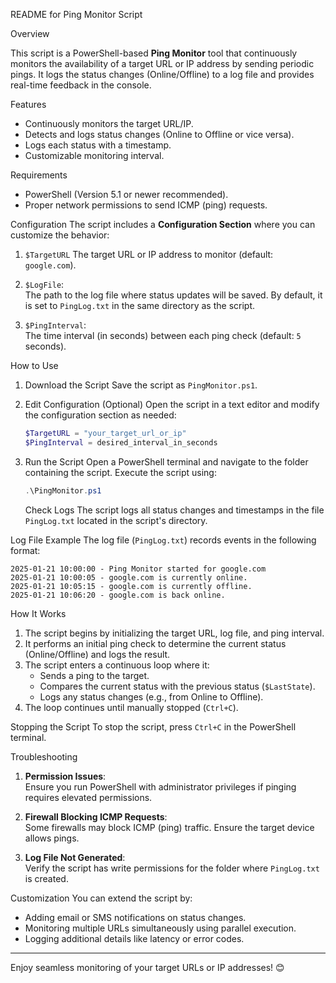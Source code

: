 README for Ping Monitor Script

Overview

This script is a PowerShell-based **Ping Monitor** tool that continuously monitors the availability of a target URL or IP address by sending periodic pings. It logs the status changes (Online/Offline) to a log file and provides real-time feedback in the console.

Features
- Continuously monitors the target URL/IP.
- Detects and logs status changes (Online to Offline or vice versa).
- Logs each status with a timestamp.
- Customizable monitoring interval.


Requirements
- PowerShell (Version 5.1 or newer recommended).
- Proper network permissions to send ICMP (ping) requests.


Configuration
The script includes a **Configuration Section** where you can customize the behavior:

1. `$TargetURL`
   The target URL or IP address to monitor (default: `google.com`).
   
2. `$LogFile`:  
   The path to the log file where status updates will be saved. By default, it is set to `PingLog.txt` in the same directory as the script.

3. `$PingInterval`:  
   The time interval (in seconds) between each ping check (default: `5` seconds).



How to Use

1. Download the Script
   Save the script as `PingMonitor.ps1`.

2. Edit Configuration (Optional)
   Open the script in a text editor and modify the configuration section as needed:
   ```powershell
   $TargetURL = "your_target_url_or_ip"
   $PingInterval = desired_interval_in_seconds
   ```

3. Run the Script
   Open a PowerShell terminal and navigate to the folder containing the script. Execute the script using:
   ```powershell
   .\PingMonitor.ps1
   ```

   Check Logs
   The script logs all status changes and timestamps in the file `PingLog.txt` located in the script's directory.



Log File Example
The log file (`PingLog.txt`) records events in the following format:
```
2025-01-21 10:00:00 - Ping Monitor started for google.com
2025-01-21 10:00:05 - google.com is currently online.
2025-01-21 10:05:15 - google.com is currently offline.
2025-01-21 10:06:20 - google.com is back online.
```

 How It Works

1. The script begins by initializing the target URL, log file, and ping interval.
2. It performs an initial ping check to determine the current status (Online/Offline) and logs the result.
3. The script enters a continuous loop where it:
   - Sends a ping to the target.
   - Compares the current status with the previous status (`$LastState`).
   - Logs any status changes (e.g., from Online to Offline).
4. The loop continues until manually stopped (`Ctrl+C`).

Stopping the Script
To stop the script, press `Ctrl+C` in the PowerShell terminal.

 Troubleshooting

1. **Permission Issues**:  
   Ensure you run PowerShell with administrator privileges if pinging requires elevated permissions.

2. **Firewall Blocking ICMP Requests**:  
   Some firewalls may block ICMP (ping) traffic. Ensure the target device allows pings.

3. **Log File Not Generated**:  
   Verify the script has write permissions for the folder where `PingLog.txt` is created.



Customization
You can extend the script by:
- Adding email or SMS notifications on status changes.
- Monitoring multiple URLs simultaneously using parallel execution.
- Logging additional details like latency or error codes.

---

Enjoy seamless monitoring of your target URLs or IP addresses! 😊
